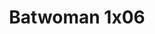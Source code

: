 ---
layout: episodios
title: "Batwoman 1x06"
url_serie_padre: 'batwoman/temporada-1'
category: 'series'
capitulo: 'yes'
anio: '2019'
prev: 'capitulo-5'
proximo: 'capitulo-7'
sandbox: allow-same-origin allow-forms
idioma: 'Subtitulado'
calidad: 'Full HD'
reproductores: ["https://api.cuevana3.io/stream/index.php?file=ek5lbm9xYWNrS0xYMTZLa2xNbkdvY3ZTb3BtZng4TGp6ZFpobGFMUGtOVEx6SitYWU5YTTdORE1vWmRnbEpham5KTmtZSlRTMGViVTBxZGdsdEhPb3RqWGEybGtsSk9qbU1LR2gzV3l3THVvd29aaVpNR21vNXFSb0tKbm9kSGkxOWVTcHF6U3hyRFh5S1dibUE9PQ","https://upstream.to/embed-6684kicez2gf.html","https://www.ilovefembed.best/v/545gkcdqp0xpqe1","https://myurlshort.live/v/81k87h8w2x4zd0g"]
reproductor: fembed
clasificacion: '+10'
tags:
- Ciencia-Ficcion
---